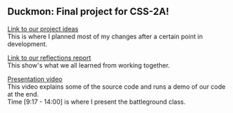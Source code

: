 ## Duckmon: Final project for CSS-2A!

[Link to our project ideas](https://docs.google.com/document/d/1dx8lq9Ez6EkhLUOG2nxspSP94kf_dQz5uacLlaiQjF8/edit?usp=sharing)  
This is where I planned most of my changes after a certain point in development.

[Link to our reflections report](https://drive.google.com/file/d/1w4CE6cNmbh8FG212D4TJOyaiwGh599v_/view?usp=sharing)  
This show's what we all learned from working together.

[Presentation video](https://www.youtube.com/watch?v=LBqpW_GgNUQ&ab_channel=AdrianGarcia)  
This video explains some of the source code and runs a demo of our code at the end.  
Time [9:17 - 14:00] is where I present the battleground class.
